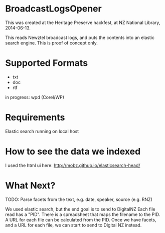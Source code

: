 BroadcastLogsOpener
===================

This was created at the Heritage Preserve hackfest, at NZ National Library, 2014-06-13.

This reads Newztel broadcast logs, and puts the contents into an elastic search engine.
This is proof of concept only.


Supported Formats
=================
* txt
* doc
* rtf

in progress: wpd (Corel/WP)

Requirements
============
Elastic search running on local host

How to see the data we indexed
==============================
I used the html ui here: http://mobz.github.io/elasticsearch-head/

What Next?
===========
TODO: Parse facets from the text, e.g. date, speaker, source (e.g. RNZ)

We used elastic search, but the end goal is to send to DigitalNZ
Each file read has a "PID". There is a spreadsheet that maps the filename to the PID. A URL for each file can be calculated from the PID. 
Once we have facets, and a URL for each file, we can start to send to Digital NZ instead.

